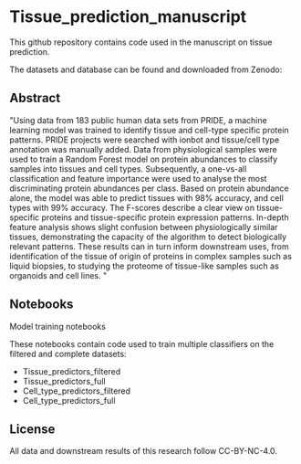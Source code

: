 # Tissue_prediction_manuscript

This github repository contains code used in the manuscript on tissue prediction. 

The datasets and database can be found and downloaded from Zenodo:

## Abstract
"Using data from 183 public human data sets from PRIDE, a machine learning model was trained to identify tissue and cell-type specific protein patterns. PRIDE projects were searched with ionbot and tissue/cell type annotation was manually added. Data from physiological samples were used to train a Random Forest model on protein abundances to classify samples into tissues and cell types. Subsequently, a one-vs-all classification and feature importance were used to analyse the most discriminating protein abundances per class. Based on protein abundance alone, the model was able to predict tissues with 98% accuracy, and cell types with 99% accuracy. The F-scores describe a clear view on tissue-specific proteins and tissue-specific protein expression patterns. In-depth feature analysis shows slight confusion between physiologically similar tissues, demonstrating the capacity of the algorithm to detect biologically relevant patterns. These results can in turn inform downstream uses, from identification of the tissue of origin of proteins in complex samples such as liquid biopsies, to studying the proteome of tissue-like samples such as organoids and cell lines. "

## Notebooks
Model training notebooks

These notebooks contain code used to train multiple classifiers on the filtered and complete datasets:
* Tissue_predictors_filtered
* Tissue_predictors_full
* Cell_type_predictors_filtered
* Cell_type_predictors_full
 
## License
All data and downstream results of this research follow CC-BY-NC-4.0.
